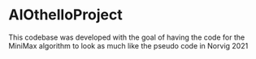 # AIOthelloProject

This codebase was developed with the goal of having the code for the MiniMax algorithm to look as much like the pseudo code in Norvig 2021
